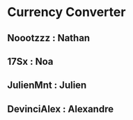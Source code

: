 # Currency Converter

## Noootzzz : Nathan
## 17Sx : Noa
## JulienMnt : Julien
## DevinciAlex : Alexandre